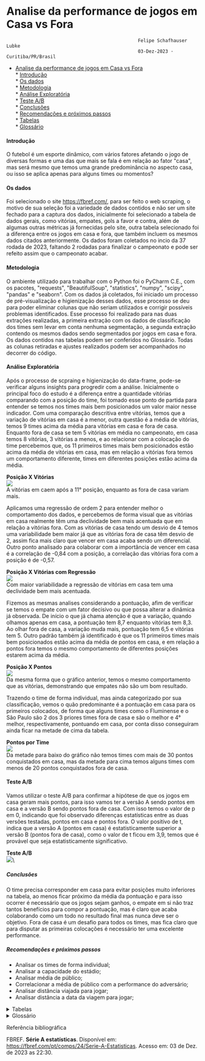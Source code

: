 #  Analise da performance de jogos em Casa vs Fora


                                                    Felipe Schafhauser Lubke
                                                    03-Dez-2023 · Curitiba/PR/Brasil
                                                    



<!-- TOC -->

* [Analise da performance de jogos em Casa vs Fora](#analise-da-performance-de-jogos-em-casa-vs-fora)\
      * [Introdução](#introdução)\
      * [Os dados](#os-dados)\
      * [Metodologia](#metodologia)\
      * [Análise Exploratória](#análise-exploratória)\
      * [Teste A/B](#teste-ab)\
      * [Conclusões](#conclusões)\
      * [Recomendações e próximos passos](#recomendações-e-próximos-passos)\
      * [Tabelas](#tabelas)\
      * [Glossário](#glossário)
 
<!-- TOC -->


#### Introdução
O futebol é um esporte dinâmico, com vários fatores afetando o jogo de diversas formas e uma das que mais se fala é em relação ao fator "casa", mas será mesmo que temos uma grande predominância no aspecto casa, ou isso se aplica apenas para alguns times ou momentos?


#### Os dados
Foi selecionado o site https://fbref.com/, para ser feito o web scraping, o motivo de sua seleção foi a variedade de dados contidos e não ser um site fechado para a captura dos dados, inicialmente foi selecionado a tabela de dados gerais, como vitórias, empates, gols a favor e contra, além de algumas outras métricas já fornecidas pelo site, outra tabela selecionado foi a diferença entre os jogos em casa e fora, que também incluem os mesmos dados citados anteriormente. 
Os dados foram coletados no incio da 37 rodada de 2023, faltando 2 rodadas para finalizar o campeonato e pode ser refeito assim que o campeonato acabar.

#### Metodologia 
O ambiente utilizado para trabalhar com o Python foi o PyCharm C.E., com os pacotes, "requests", "BeautifulSoup", "statistics", "numpy", "scipy", "pandas" e "seaborn".
Com os dados já coletados, foi iniciado um processo de pré-visualização e higienização desses dados, esse processo se deu para poder eliminar colunas que não seriam utilizados e corrigir possíveis problemas identificados.
Esse processo foi realizado para nas duas extrações realizadas, a primeira extração com os dados de classificação dos times sem levar em conta nenhuma segmentação, a segunda extração contendo os mesmos dados sendo segmentados por jogos em casa e fora. Os dados contidos nas tabelas podem ser conferidos no Glossário.
Todas as colunas retiradas e ajustes realizados podem ser acompanhados no decorrer do código.


#### Análise Exploratória
Após o processo de scpraing e higienização do data-frame, pode-se verificar alguns insights para progredir com a análise. 
Inicialmente o principal foco do estudo é a diferença entre a quantidade vitórias comparando com a posição do time, foi tomado esse ponto de partida para entender se temos nos times mais bem posicionados um valor maior nesse indicador. 
Com uma comparação descritiva entre vitórias, temos que a variação de vitórias em casa é a menor, outra questão é a média de vitórias, temos 9 times acima da média para vitórias em casa e fora de casa. 
Enquanto fora de casa se tem 5 vitórias em média no campeonato, em casa temos 8 vitórias, 3 vitórias a menos, e ao relacionar com a colocação do time percebemos que, os 11 primeiros times mais bem posicionados estão acima da média de vitórias em casa, mas em relação a vitórias fora temos um comportamento diferente, times em diferentes posições estão acima da média.

**Posição X Vitórias**\
<img src="/analise-vitorias-brasileirao-2023/Imagens/posicao-vs-vitorias.png" />\
A vitórias em caem após a 11° posição, enquanto as fora de casa variam mais.

Aplicamos uma regressão de ordem 2 para entender melhor o comportamento dos dados, e percebemos de forma visual que as vitórias em casa realmente têm uma declividade bem mais acentuada que em relação a vitórias fora.
Com as vitórias de casa tendo um desvio de 4 temos uma variabilidade bem maior já que as vitórias fora de casa têm desvio de 2, assim fica mais claro que vencer em casa acaba sendo um diferencial.
Outro ponto analisado para colaborar com a importância de vencer em casa é a correlação de -0,84 com a posição, a correlação das vitórias fora com a posição é de -0,57.

**Posição X Vitórias com Regressão**\
<img src="/analise-vitorias-brasileirao-2023/Imagens/posicao-vs-vitorias(regressão).png" />\
Com maior variabilidade a regressão de vitórias em casa tem uma declividade bem mais acentuada.


Fizemos as mesmas analises considerando a pontuação, afim de verificar se temos o empate com um fator decisivo ou que possa alterar a dinâmica já observada.
De início o que já chama atenção é que a variação, quando olhamos apenas em casa, a pontuação tem 8,7 enquanto vitórias tem 8,3. Ao olhar fora de casa, a variação muda mais, pontuação tem 6,5 e vitórias tem 5.
Outro padrão também já identificado é que os 11 primeiros times mais bem posicionados estão acima da média de pontos em casa, e em relação a pontos fora temos o mesmo comportamento de diferentes posições estarem acima da média.

**Posição X Pontos**\
<img src="/analise-vitorias-brasileirao-2023/Imagens/posicao-vs-pontos.png" />\
Da mesma forma que o gráfico anterior, temos o mesmo comportamento que as vitórias, demonstrando que empates não são um bom resultado.

Trazendo o time de forma individual, mas ainda categorizado por sua classificação, vemos o quão predominante é a pontuação em casa para os primeiros colocados, de forma que alguns times como o Fluminense e o São Paulo são 2 dos 3 priores times fora de casa e são o melhor e 4° melhor, respectivamente, pontuando em casa, por conta disso conseguiram ainda ficar na metade de cima da tabela.

**Pontos por Time**\
<img src="/analise-vitorias-brasileirao-2023/Imagens/Pontos-times.png" />\
Da metade para baixo do gráfico não temos times com mais de 30 pontos conquistados em casa, mas da metade para cima temos alguns times com menos de 20 pontos conquistados fora de casa.

#### Teste A/B
Vamos utilizar o teste A/B para confirmar a hipótese de que os jogos em casa geram mais pontos, para isso vamos ter a versão A sendo pontos em casa e a versão B sendo pontos fora de casa. 
Com isso temos o valor de p em 0, indicando que foi observado diferenças estatísticas entre as duas versões testadas, pontos em casa e pontos fora.
O valor positivo de t, indica que a versão A (pontos em casa) é estatisticamente superior a versão B (pontos fora de casa), como o valor de t ficou em 3,9, temos que é provável que seja estatisticamente significativo.

**Teste A/B**\
<img src="/analise-vitorias-brasileirao-2023/Imagens/Teste AB.png" />\


##### Conclusões
O time precisa corresponder em casa para evitar posições muito inferiores na tabela, ao menos ficar próximo da média da pontuação e para isso ocorrer é necessário que os jogos sejam ganhos, o empate em si não traz tantos benefícios para compor a pontuação, mas é claro que acaba colaborando como um todo no resultado final mas nunca deve ser o objetivo.
Fora de casa é um desafio para todos os times, mas fica claro que para disputar as primeiras colocações é necessário ter uma excelente performance. 


##### Recomendações e próximos passos
* Analisar os times de forma individual; 
* Analisar a capacidade do estádio;
* Analisar média de público;
* Correlacionar a média de público com a performance do adversário;
* Analisar distância viajada para jogar;
* Analisar distância a data da viagem para jogar;

<details>

<summary>Tabelas</summary>

### Tabelas    

**Dados Gerais**

| rank | team            |  games |  wins  |  ties |  losses  |  goals_for  |  goals_against  |  goal_diff  |  points  |  points_avg  |  xg_for  |   xg_against |   xg_diff |   xg_diff_per90 |   attendance_per_g |
|:-----|:----------------|:------:|:------:|:-----:|:--------:|:-----------:|:---------------:|:-----------:|:--------:|:------------:|:--------:|-------------:|----------:|----------------:|-------------------:|
|      1 | Palmeiras        |      36 |     19 |      9 |        8 |          62 |              32 |          30 |       66 |         1.83 |     53.8 |         37.4 |      16.4 |            0.45 |             22.044 |
|      2 | Atlético Mineiro |      37 |     19 |      9 |        9 |          51 |              28 |          23 |       66 |         1.78 |     45.5 |         39.4 |       6.2 |            0.17 |             15.02  |
|      3 | Botafogo (RJ)    |      36 |     18 |      9 |        9 |          57 |              34 |          23 |       63 |         1.75 |     48.8 |         46.7 |       2.1 |            0.06 |             23.354 |
|      4 | Flamengo         |      36 |     18 |      9 |        9 |          54 |              40 |          14 |       63 |         1.75 |     47.9 |         43.7 |       4.1 |            0.11 |             36.569 |
|      5 | Grêmio           |      36 |     19 |      5 |       12 |          59 |              54 |           5 |       62 |         1.72 |     46.8 |         52.1 |      -5.3 |           -0.15 |             21.667 |
|      6 | Bragantino       |      36 |     16 |     11 |        9 |          47 |              33 |          14 |       59 |         1.64 |     54.9 |         40.7 |      14.2 |            0.39 |              3.283 |
|      7 | Fluminense       |      36 |     16 |      8 |       12 |          49 |              43 |           6 |       56 |         1.56 |     47.6 |         43.9 |       3.7 |            0.1  |             22.297 |
|      8 | Ath Paranaense   |      36 |     13 |     14 |        9 |          48 |              40 |           8 |       53 |         1.47 |     49.2 |         43.4 |       5.8 |            0.16 |             14.091 |
|      9 | Internacional    |      37 |     14 |     10 |       13 |          43 |              44 |          -1 |       52 |         1.41 |     41   |         46.7 |      -5.8 |           -0.16 |             10.628 |
|     10 | São Paulo        |      37 |     13 |     11 |       13 |          39 |              38 |           1 |       50 |         1.35 |     48.5 |         36.2 |      12.3 |            0.33 |             24.678 |
|     11 | Fortaleza        |      36 |     13 |      9 |       14 |          42 |              43 |          -1 |       48 |         1.33 |     49.1 |         42.4 |       6.7 |            0.19 |             22.869 |
|     12 | Cuiabá           |      36 |     13 |      9 |       14 |          36 |              37 |          -1 |       48 |         1.33 |     35.4 |         39.7 |      -4.4 |           -0.12 |              8.109 |
|     13 | Corinthians      |      37 |     11 |     14 |       12 |          45 |              48 |          -3 |       47 |         1.27 |     39.5 |         48.8 |      -9.2 |           -0.25 |             24.253 |
|     14 | Cruzeiro         |      36 |     11 |     12 |       13 |          34 |              31 |           3 |       45 |         1.25 |     45.4 |         39.4 |       6   |            0.17 |             15.14  |
|     15 | Santos           |      36 |     11 |     10 |       15 |          38 |              59 |         -21 |       43 |         1.19 |     40.6 |         48.9 |      -8.3 |           -0.23 |              5.688 |
|     16 | Vasco da Gama    |      36 |     11 |      9 |       16 |          39 |              49 |         -10 |       42 |         1.17 |     45.2 |         44.7 |       0.6 |            0.02 |             15.319 |
|     17 | Bahia            |      36 |     11 |      8 |       17 |          44 |              49 |          -5 |       41 |         1.14 |     45.4 |         49   |      -3.6 |           -0.1  |             26.643 |
|     18 | Goiás            |      36 |      8 |     11 |       17 |          35 |              52 |         -17 |       35 |         0.97 |     35.3 |         43.9 |      -8.6 |           -0.24 |              6.695 |
|     19 | Coritiba         |      36 |      8 |      6 |       22 |          41 |              70 |         -29 |       30 |         0.83 |     38.3 |         57.9 |     -19.5 |           -0.54 |             10.428 |
|     20 | América (MG)     |      36 |      4 |      9 |       23 |          39 |              78 |         -39 |       21 |         0.58 |     44.8 |         58.2 |     -13.3 |           -0.37 |              2.375 |

**Dados Casa**

| rank   | team             |  home_games  |  home_wins  |  home_ties  |  home_losses  |  home_goals_for  |  home_goals_against  |  home_goal_diff  |  home_points  |  home_points_avg  |  home_xg_for  |  home_xg_against  |  home_xg_diff  |  home_xg_diff_per90  |
|:-------|:-----------------|:------------:|:-----------:|:-----------:|:-------------:|:----------------:|:--------------------:|:----------------:|:-------------:|:-----------------:|:-------------:|:-----------------:|:--------------:|:--------------------:|
|      1 | Palmeiras        |           18 |          13 |           2 |             3 |               34 |                   12 |               22 |            41 |              2.28 |          33.6 |              11.5 |           22.2 |                 1.23 |
|      2 | Atlético Mineiro |           19 |          11 |           3 |             5 |               28 |                   16 |               12 |            36 |              1.89 |          25.1 |              18   |            7.1 |                 0.37 |
|      3 | Botafogo (RJ)    |           18 |          11 |           3 |             4 |               36 |                   17 |               19 |            36 |              2    |          32.3 |              18.6 |           13.7 |                 0.76 |
|      4 | Flamengo         |           18 |           9 |           5 |             4 |               24 |                   15 |                9 |            32 |              1.78 |          25.5 |              20.8 |            4.7 |                 0.26 |
|      5 | Grêmio           |           18 |          13 |           2 |             3 |               33 |                   16 |               17 |            41 |              2.28 |          25.2 |              17.9 |            7.3 |                 0.4  |
|      6 | Bragantino       |           18 |          10 |           5 |             3 |               27 |                   14 |               13 |            35 |              1.94 |          32.8 |              17   |           15.9 |                 0.88 |
|      7 | Fluminense       |           18 |          13 |           4 |             1 |               31 |                   15 |               16 |            43 |              2.39 |          26.2 |              15.5 |           10.7 |                 0.59 |
|      8 | Ath Paranaense   |           18 |           9 |           8 |             1 |               30 |                   19 |               11 |            35 |              1.94 |          31.5 |              18.3 |           13.2 |                 0.74 |
|      9 | Internacional    |           18 |           8 |           5 |             5 |               27 |                   20 |                7 |            29 |              1.61 |          23.8 |              20.2 |            3.6 |                 0.2  |
|     10 | São Paulo        |           18 |          12 |           3 |             3 |               28 |                   13 |               15 |            39 |              2.17 |          29.5 |              13.6 |           15.8 |                 0.88 |
|     11 | Fortaleza        |           18 |           8 |           6 |             4 |               27 |                   20 |                7 |            30 |              1.67 |          31.3 |              17.2 |           14.2 |                 0.79 |
|     12 | Cuiabá           |           18 |           5 |           6 |             7 |               20 |                   22 |               -2 |            21 |              1.17 |          20.3 |              19.2 |            1.1 |                 0.06 |
|     13 | Corinthians      |           19 |           6 |          10 |             3 |               26 |                   23 |                3 |            28 |              1.47 |          24.5 |              20.4 |            4.1 |                 0.21 |
|     14 | Cruzeiro         |           18 |           4 |           7 |             7 |               13 |                   16 |               -3 |            19 |              1.06 |          25.1 |              16.8 |            8.3 |                 0.46 |
|     15 | Santos           |           18 |           6 |           7 |             5 |               25 |                   26 |               -1 |            25 |              1.39 |          24.2 |              19.7 |            4.5 |                 0.25 |
|     16 | Vasco da Gama    |           18 |           8 |           2 |             8 |               22 |                   22 |                0 |            26 |              1.44 |          27.9 |              19.1 |            8.8 |                 0.49 |
|     17 | Bahia            |           18 |           7 |           5 |             6 |               25 |                   20 |                5 |            26 |              1.44 |          25.7 |              20.2 |            5.5 |                 0.31 |
|     18 | Goiás            |           18 |           4 |           7 |             7 |               18 |                   25 |               -7 |            19 |              1.06 |          20.3 |              19   |            1.4 |                 0.08 |
|     19 | Coritiba         |           18 |           4 |           4 |            10 |               17 |                   26 |               -9 |            16 |              0.89 |          22.1 |              24.2 |           -2   |                -0.11 |
|     20 | América (MG)     |           18 |           4 |           2 |            12 |               18 |                   36 |              -18 |            14 |              0.78 |          24.6 |              24.3 |            0.3 |                 0.02 |


**Dados Visitantes**

|   rank | team             |   away_games |   away_wins |   away_ties |   away_losses |   away_goals_for |   away_goals_against |   away_goal_diff |   away_points |   away_points_avg |   away_xg_for |   away_xg_against |   away_xg_diff |   away_xg_diff_per90 |
|-------:|:-----------------|-------------:|------------:|------------:|--------------:|-----------------:|---------------------:|-----------------:|--------------:|------------------:|--------------:|------------------:|---------------:|---------------------:|
|      1 | Palmeiras        |           18 |           6 |           7 |             5 |               28 |                   20 |                8 |            25 |              1.39 |          20.2 |              26   |           -5.8 |                -0.32 |
|      2 | Atlético Mineiro |           18 |           8 |           6 |             4 |               23 |                   12 |               11 |            30 |              1.67 |          20.5 |              21.4 |           -0.9 |                -0.05 |
|      3 | Botafogo (RJ)    |           18 |           7 |           6 |             5 |               21 |                   17 |                4 |            27 |              1.5  |          16.5 |              28.1 |          -11.6 |                -0.64 |
|      4 | Flamengo         |           18 |           9 |           4 |             5 |               30 |                   25 |                5 |            31 |              1.72 |          22.4 |              22.9 |           -0.6 |                -0.03 |
|      5 | Grêmio           |           18 |           6 |           3 |             9 |               26 |                   38 |              -12 |            21 |              1.17 |          21.6 |              34.2 |          -12.6 |                -0.7  |
|      6 | Bragantino       |           18 |           6 |           6 |             6 |               20 |                   19 |                1 |            24 |              1.33 |          22.1 |              23.7 |           -1.7 |                -0.09 |
|      7 | Fluminense       |           18 |           3 |           4 |            11 |               18 |                   28 |              -10 |            13 |              0.72 |          21.4 |              28.4 |           -7   |                -0.39 |
|      8 | Ath Paranaense   |           18 |           4 |           6 |             8 |               18 |                   21 |               -3 |            18 |              1    |          17.6 |              25.1 |           -7.5 |                -0.41 |
|      9 | Internacional    |           19 |           6 |           5 |             8 |               16 |                   24 |               -8 |            23 |              1.21 |          17.1 |              26.5 |           -9.3 |                -0.49 |
|     10 | São Paulo        |           19 |           1 |           8 |            10 |               11 |                   25 |              -14 |            11 |              0.58 |          19   |              22.6 |           -3.6 |                -0.19 |
|     11 | Fortaleza        |           18 |           5 |           3 |            10 |               15 |                   23 |               -8 |            18 |              1    |          17.8 |              25.2 |           -7.5 |                -0.41 |
|     12 | Cuiabá           |           18 |           8 |           3 |             7 |               16 |                   15 |                1 |            27 |              1.5  |          15.1 |              20.6 |           -5.5 |                -0.3  |
|     13 | Corinthians      |           18 |           5 |           4 |             9 |               19 |                   25 |               -6 |            19 |              1.06 |          15.1 |              28.4 |          -13.3 |                -0.74 |
|     14 | Cruzeiro         |           18 |           7 |           5 |             6 |               21 |                   15 |                6 |            26 |              1.44 |          20.3 |              22.6 |           -2.3 |                -0.13 |
|     15 | Santos           |           18 |           5 |           3 |            10 |               13 |                   33 |              -20 |            18 |              1    |          16.4 |              29.2 |          -12.8 |                -0.71 |
|     16 | Vasco da Gama    |           18 |           3 |           7 |             8 |               17 |                   27 |              -10 |            16 |              0.89 |          17.3 |              25.5 |           -8.2 |                -0.46 |
|     17 | Bahia            |           18 |           4 |           3 |            11 |               19 |                   29 |              -10 |            15 |              0.83 |          19.7 |              28.8 |           -9.1 |                -0.51 |
|     18 | Goiás            |           18 |           4 |           4 |            10 |               17 |                   27 |              -10 |            16 |              0.89 |          15   |              24.9 |          -10   |                -0.55 |
|     19 | Coritiba         |           18 |           4 |           2 |            12 |               24 |                   44 |              -20 |            14 |              0.78 |          16.2 |              33.7 |          -17.5 |                -0.97 |
|     20 | América (MG)     |           18 |           0 |           7 |            11 |               21 |                   42 |              -21 |             7 |              0.39 |          20.3 |              33.9 |          -13.6 |                -0.76 |

**Comparativo de vitórias em casa e fora e sua pontuação**

| rank   | team             |  home_points  |  home_wins  |  away_points  |  away_wins  |
|:-------|:-----------------|:-------------:|:-----------:|:-------------:|:-----------:|
|      1 | Palmeiras        |            41 |          13 |            25 |           6 |
|      2 | Atlético Mineiro |            36 |          11 |            30 |           8 |
|      3 | Botafogo (RJ)    |            36 |          11 |            27 |           7 |
|      4 | Flamengo         |            32 |           9 |            31 |           9 |
|      5 | Grêmio           |            41 |          13 |            21 |           6 |
|      6 | Bragantino       |            35 |          10 |            24 |           6 |
|      7 | Fluminense       |            43 |          13 |            13 |           3 |
|      8 | Ath Paranaense   |            35 |           9 |            18 |           4 |
|      9 | Internacional    |            29 |           8 |            23 |           6 |
|     10 | São Paulo        |            39 |          12 |            11 |           1 |
|     11 | Fortaleza        |            30 |           8 |            18 |           5 |
|     12 | Cuiabá           |            21 |           5 |            27 |           8 |
|     13 | Corinthians      |            28 |           6 |            19 |           5 |
|     14 | Cruzeiro         |            19 |           4 |            26 |           7 |
|     15 | Santos           |            25 |           6 |            18 |           5 |
|     16 | Vasco da Gama    |            26 |           8 |            16 |           3 |
|     17 | Bahia            |            26 |           7 |            15 |           4 |
|     18 | Goiás            |            19 |           4 |            16 |           4 |
|     19 | Coritiba         |            16 |           4 |            14 |           4 |
|     20 | América (MG)     |            14 |           4 |             7 |           0 |




</details>


<details>
<summary>Glossário</summary>

### Glossário    

#### rank: ```Posição da equipe no campeonato```
##### team:```Nome do time``` 
##### games: ```Número de jogos feitos```
##### wins: ```Jogos ganhos```
##### ties: ```Jogos empatados```
##### losses: ```Jogos perdidos```
##### goals_for: ```Gols feitos```
##### goals_against: ```Gols sofridos```
##### goal_diff: ```Saldos de gols```
##### points: ```Número de pontos```
##### points_avg: ```Média de pontos por partida```
##### xg_for: ```Esperança do número de gols feitos```
##### xg_against: ```Esperança do número de gols sofridos``` 
##### xg_diff: ```Esperança do saldo de gols```
##### xg_diff_per90: ```Esperança do saldo de gols por 90'``` 
##### attendance_per_g: ```Média de público por partida```
##### home_games: ```Número de jogos em casa```
##### home_wins: ```Jogos ganhos em casa```
##### home_ties: ```Jogos empratados em casa```
##### home_losses: ```Jogos perdidos em casa```
##### home_goals_for: ```Gols feitos em casa```
##### home_goals_against: ```Gols sofridos em casa```
##### home_goal_diff: ```Saldo de gols em casa```
##### home_points: ```Número de pontos em casa```
##### home_points_avg: ```Média de pontos por partida em casa```
##### home_xg_for: ```Esperança do número de gols feitos em casa```
##### home_xg_against: ```Esperança do número de gols sofridos em casa```
##### home_xg_diff: ```Esperança do saldo de gols em casa```
##### home_xg_diff_per90 ```Esperança do saldo de gols de gols por  90' em casa```
##### away_games: ```Número de jogos fora```
##### away_wins: ```Jogos ganhos fora```
##### away_ties: ```Jogos empatados fora```
##### away_losses: ```Jogos perdidos fora```
##### away_goals_for: ```Gols feitos fora```
##### away_goals_against: ```Gols sofridos fora```
##### away_goal_diff: ```Saldo de gols fora```
##### away_points: ```Número de pontos fora```
##### away_points_avg: ```Média de pontos por partida fora```
##### away_xg_for: ```Esperança do número de gols feitos fora```
##### away_xg_against: ```Esperança do número de gols sofridos fora```
##### away_xg_diff: ```Esperança do saldo de gols fora```
##### away_xg_diff_per90: ```Esperança do saldo de gols de gols por 90' fora```

</details>

Referência bibliográfica

FBREF. **Série A estatísticas**. Disponível em: <https://fbref.com/pt/comps/24/Serie-A-Estatisticas>. Acesso em: 03 de Dez. de 2023 as 22:30.



